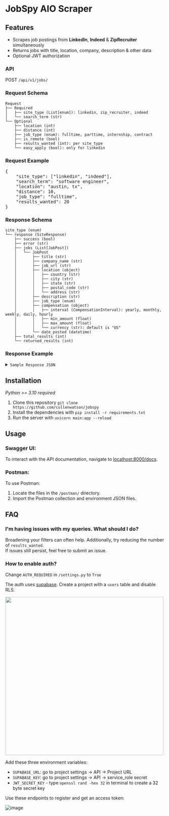 # JobSpy AIO Scraper

## Features

- Scrapes job postings from **LinkedIn**, **Indeed** & **ZipRecruiter** simultaneously
- Returns jobs with title, location, company, description & other data
- Optional JWT authorization


### API

POST `/api/v1/jobs/`
### Request Schema

```plaintext
Request
├── Required
│   ├── site_type (List[enum]): linkedin, zip_recruiter, indeed
│   └── search_term (str)
└── Optional
    ├── location (int)
    ├── distance (int)
    ├── job_type (enum): fulltime, parttime, internship, contract
    ├── is_remote (bool)
    ├── results_wanted (int): per site_type
    └── easy_apply (bool): only for linkedin
```

### Request Example
<pre>
{
    "site_type": ["linkedin", "indeed"],
    "search_term": "software engineer",
    "location": "austin, tx",
    "distance": 10,
    "job_type": "fulltime",
    "results_wanted": 20
}
</pre>

### Response Schema
```plaintext
site_type (enum)
└── response (SiteResponse)
    ├── success (bool)
    ├── error (str)
    ├── jobs (List[JobPost])
    │   └── JobPost
    │       ├── title (str)
    │       ├── company_name (str)
    │       ├── job_url (str)
    │       ├── location (object)
    │       │   ├── country (str)
    │       │   ├── city (str)
    │       │   ├── state (str)
    │       │   ├── postal_code (str)
    │       │   └── address (str)
    │       ├── description (str)
    │       ├── job_type (enum)
    │       ├── compensation (object)
    │       │   ├── interval (CompensationInterval): yearly, monthly, weekly, daily, hourly
    │       │   ├── min_amount (float)
    │       │   ├── max_amount (float)
    │       │   └── currency (str): default is "US"
    │       └── date_posted (datetime)
    ├── total_results (int)
    └── returned_results (int)
```

### Response Example
<details>
  <summary><code>Sample Response JSON</code></summary>
<pre><code>{
    "linkedin": {
        "success": true,
        "error": null,
        "jobs": [
            {
                "title": "Software Engineer 1",
                "company_name": "Public Partnerships | PPL",
                "job_url": "https://www.linkedin.com/jobs/view/3690013792",
                "location": {
                    "country": "US",
                    "city": "Austin",
                    "state": "TX",
                    "postal_code": null,
                    "address": null
                },
                "description": "Public Partnerships LLC supports individuals with disabilities or chronic illnesses and aging adults, to remain in their homes and communities and “self” direct their own long-term home care. Our role as the nation’s largest and most experienced Financial Management Service provider is to assist those eligible Medicaid recipients to choose and pay for their own support workers and services within their state-approved personalized budget. We are appointed by states and managed healthcare organizations to better serve more of their residents and members requiring long-term care and ensure the efficient use of taxpayer funded services.Our culture attracts and rewards people who are results-oriented and strive to exceed customer expectations. We desire motivated candidates who are excited to join our fast-paced, entrepreneurial environment, and who want to make a difference in helping transform the lives of the consumers we serve. (learn more at www.publicpartnerships.com )Duties & Responsibilities Plans, develops, tests, documents, and implements software according to specifications and industrybest practices. Converts functional specifications into technical specifications suitable for code development. Works with Delivery Manager to evaluate user’s requests for new or modified computer programs todetermine feasibility, cost and time required, compatibility with current system, and computercapabilities. Follows coding and documentation standards. Participate in code review process. Collaborates with End Users to troubleshoot IT questions and generate reports. Analyzes, reviews, and alters program to increase operating efficiency or adapt to new requirementsRequired Skills System/application design, web, and client-server technology. Excellent communication skills and experience working with non-technical staff to understandrequirements necessary.QualificationsEducation & Experience:Relevant Bachelor’s degree required with a computer science, software engineering or information systems major preferred.0-2 years of relevant experience preferred. Demonstrated experience in Microsoft SQL server, Experience working with .NET Technologies and/or object-oriented programming languages. Working knowledge of object-oriented languageCompensation & Benefits401k Retirement PlanMedical, Dental and Vision insurance on first day of employmentGenerous Paid Time OffTuition & Continuing Education Assistance ProgramEmployee Assistance Program and more!The base pay for this role is between $85,000 to $95,000; base pay may vary depending on skills, experience, job-related knowledge, and location. Certain positions may also be eligible for a performance-based incentive as part of total compensation.Public Partnerships is an Equal Opportunity Employer dedicated to celebrating diversity and intentionally creating a culture of inclusion. We believe that we work best when our employees feel empowered and accepted, and that starts by honoring each of our unique life experiences. At PPL, all aspects of employment regarding recruitment, hiring, training, promotion, compensation, benefits, transfers, layoffs, return from layoff, company-sponsored training, education, and social and recreational programs are based on merit, business needs, job requirements, and individual qualifications. We do not discriminate on the basis of race, color, religion or belief, national, social, or ethnic origin, sex, gender identity and/or expression, age, physical, mental, or sensory disability, sexual orientation, marital, civil union, or domestic partnership status, past or present military service, citizenship status, family medical history or genetic information, family or parental status, or any other status protected under federal, state, or local law. PPL will not tolerate discrimination or harassment based on any of these characteristics.PPL does not discriminate based on race, color, religion, or belief, national, social, or ethnic origin, sex, gender identity and/or expression, age, physical, mental, or sensory disability, sexual orientation, marital, civil union, or domestic partnership status, protected veteran status, citizenship status, family medical history or genetic information, family or parental status, or any other status protected under federal, state, or local law.",
                "job_type": null,
                "compensation": null,
                "date_posted": "2023-07-31T00:00:00"
            },
            {
                "title": "Front End Developer",
                "company_name": "Payment Approved",
                "job_url": "https://www.linkedin.com/jobs/view/3667178581",
                "location": {
                    "country": "US",
                    "city": "Austin",
                    "state": "TX",
                    "postal_code": null,
                    "address": null
                },
                "description": "Front-End Developer Austin, TX Who We Are:At Payment Approved, we believe that the key to global money movement is a trusted network that emphasizes safety, security, cost-effectiveness, and accessibility. Our mission is to build the most trusted, comprehensive money movement network for every country, and human, in the world.We bridge the technology gap through financial tools that help businesses access an end-to-end solution for faster, simpler, and more secure payments and money movement around the world.The team at Payment Approved has decades of experience across technology, compliance, and financial services. We are financial and digitization leaders, working together to build an end-to-end solution for simple, secure, and safe money movement around the world.What You’ll Do:Be responsible for building out the Payment Approved Business Portal, our web application that allows our customers to onboard onto our services and products, and to review all of the payment transactions they execute with Payment ApprovedWork within a cross-functional scrum team focused on a given set of features and services in a fast-paced agile environmentCare deeply about code craftsmanship and qualityBring enthusiasm for using the best practices of scalability, accessibility, maintenance, observability, automation testing strategies, and documentation into everyday developmentAs a team player, collaborate effectively with other engineers, product managers, user experience designers, architects, and quality engineers across teams in translating product requirements into excellent technical solutions to delight our customersWhat You’ll Bring:Bachelor’s degree in Engineering or a related field3+ years of experience as a Front-End Developer, prior experience working on small business tools, payments or financial services is a plus2+ years of Vue.js and Typescript experience HTML5, CSS3, JavaScript (with knowledge of ES6), JSON, RESTFUL APIs, GIT, and NodeJS experience is a plusAdvanced organizational, collaborative, inter-personal, written and verbal communication skillsMust be team-oriented with an ability to work independently in a collaborative and fast-paced environmentWhat We Offer:Opportunity to join an innovative company in the FinTech space Work with a world-class team to develop industry-leading processes and solutions Competitive payFlexible PTOMedical, Dental, Vision benefitsPaid HolidaysCompany-sponsored eventsOpportunities to advance in a growing companyAs a firm, we are young, but mighty. We’re a certified VISA Direct FinTech, Approved Fast Track Program participant. We’re the winner of the IMTC 2020 RemTECH Awards. We’re PCI and SOC-2 certified. We operate in 15 countries. Our technology is cutting-edge, and our amazing team is what makes the difference between good and great. We’ve done a lot in the six years we’ve been around, and this is only the beginning.As for 2021, we have our eyes fixed: The money movement space is moving full speed ahead. We aim to help every company, in every country, keep up with its pace. Come join us in this objective!Powered by JazzHROPniae0WXR",
                "job_type": null,
                "compensation": null,
                "date_posted": "2023-06-22T00:00:00"
            },
            {
                "title": "Full Stack Software Engineer",
                "company_name": "The Boring Company",
                "job_url": "https://www.linkedin.com/jobs/view/3601460527",
                "location": {
                    "country": "US",
                    "city": "Austin",
                    "state": "TX",
                    "postal_code": null,
                    "address": null
                },
                "description": "The Boring Company was founded to solve the problem of soul-destroying traffic by creating an underground network of tunnels. Today, we are creating the technology to increase tunneling speed and decrease costs by a factor of 10 or more with the ultimate goal of making Hyperloop adoption viable and enabling rapid transit across densely populated regions.As a Full-Stack Software Engineer you will be responsible for helping build automation and application software for the next generation of tunnel boring machines (TBM), used to build new underground transportation systems and Hyperloops. This role will primarily be focused on designing and implementing tools to operate, analyze and control The Boring Company's TBMs. Within this role, you will have wide exposure to the overall system architecture.ResponsibilitiesSupport software engineering & controls team writing code for tunnel boring machineDesign and implement tunnel boring HMIsOwnership of data pipelineVisualize relevant data for different stakeholders using dashboards (e.g., Grafana)Support and improve built pipelineBasic QualificationsBachelor’s Degree in Computer Science, Software Engineering, or equivalent fieldExperience developing software applications in Python, C++ or similar high-level languageDevelopment experience in JavaScript, CSS and HTMLFamiliar with using SQL and NoSQL (time series) databasesExperience using git or similar versioning tools for developmentAbility and motivation to learn new skills rapidlyCapable of working with imperfect informationPreferred Skills and ExperienceExcellent communication and teamwork skillsExperience in designing and testing user interfacesKnowledge of the protocols HTTP and MQTTExperience using and configuring CI/CD pipelines and in writing unit testsExperience working in Windows and Linux operating systemsWork experience in agile teams is a plusAdditional RequirementsAbility to work long hours and weekends as necessaryReporting Location: Bastrop, Texas - HeadquartersCultureWe're a team of dedicated, smart, and scrappy people. Our employees are passionate about our mission and determined to innovate at every opportunity.BenefitsWe offer employer-paid medical, dental, and vision coverage, a 401(k) plan, paid holidays, paid vacation, and a competitive amount of equity for all permanent employees.The Boring Company is an Equal Opportunity Employer; employment with The Boring Company is governed on the basis of merit, competence and qualifications and will not be influenced in any manner by race, color, religion, gender, national origin/ethnicity, veteran status, disability status, age, sexual orientation, gender identity, marital status, mental or physical disability or any other legally protected status.",
                "job_type": null,
                "compensation": null,
                "date_posted": "2023-04-18T00:00:00"
            }
        ],
        "total_results": 1000,
        "returned_results": 3
    },
    "indeed": {
        "success": true,
        "error": null,
        "jobs": [
            {
                "title": "Server Engineer",
                "company_name": "Sonic Healthcare USA, Inc",
                "job_url": "https://www.indeed.com/jobs/viewjob?jk=9fb2bea89374ca98",
                "location": {
                    "country": "US",
                    "city": "Austin",
                    "state": "TX",
                    "postal_code": "78716",
                    "address": null
                },
                "description": "Job Functions, Duties, Responsibilities and Position Qualifications: Position Summary: The Server Engineer is responsible for the design, implementation, maintenance, and support for large scale enterprise Microsoft and/or Apple devices including servers, computers, and mobile devices. The Server Engineer is expected to have a strong foundation of Windows Server 2019/2016/2012 operating systems. Knowledge to support MacOS/iOS is beneficial. Proficiency with VM infrastructure, Active Directory, DNS, Mobile Device Management, and/or Windows 10 should also be demonstrated. The Server Engineer must have strong technical, analytical and problem-solving abilities for management and administration of corporate environments. Day-to-day responsibilities include system administration and monitoring of systems, security, performance, backup/restore and configuration changes. The Server Engineer will troubleshoot incidents, determine root causes, and find/implement solutions for problems. They will assist with the implementation of new or additional technology to improve infrastructure service locally and remotely. Essential Functions: Installs, configures and maintains Windows Server 2022/2019/2016/2012, Windows 10, Mac and iOS devices used in the SHUSA infrastructure. Performs daily support of the Windows Server and occasionally Apple environment. Uses common Windows system administration and AD tools to Support and troubleshoot Windows server applications and Mac applications/platforms developed in-house and externally. Thoroughly understands business needs and ensure comprehensive testing scenarios are documented. Serves as the lead technical resource on complex systems projects. Guides and trains less-experienced colleagues. Models excellence in documentation of systems and solutions. Tests and implements projects in accordance with written business and functional design documents and following established standards. Delivers assignments within specified time frames, adhering to all established methodologies, standards and guidelines individually or as a member of a project team. Reports, monitors and verifies system defects, as necessary. Ensures that defects in the products have been corrected and document results of testing. Provides ownership and accountability for assigned testing, keeping supervisor aware of progress and risk. Responds to after hour pages and participates in rotational on-call schedule. Participates in process improvement projects. Acts as second-in-command to Windows Server Manager in their absence. Skills: Confidence and experience in using the typical Windows and/or Mac software and management tools Ability to effectively prioritize and execute tasks in a high-pressure environment. Possesses strong analytical and problem solving skills, including application and network-level troubleshooting ability. Ability to work independently or in teams and manage multiple assignments simultaneously Ability to develop business relationships and communicate effectively with the developers, peers and supervisors. Strong understanding of various protocols and services including NFS, DHCP, DNS, IP, TCP, UDP, TFTP, NTP. Experience with group policy objects on domain servers. Ability to use data and logic to quickly find solutions to difficult challenges. Adheres to schedules and agendas and respects others’ time. Adjusts effectively to new work demands, processes, structures and cultures. Excellent written, oral, interpersonal, and presentational skills. Knowledge of Healthcare Information Technology Education, Licensure, Certification / Job Qualifications: Bachelor (4-year) degree with a technical major such as engineering or computer science, or demonstrated work experience. Microsoft MCSE Certification or VMware VCP would be a plus. Apple certifications would be a plus. Physical Requirements: Sitting for extended periods of time. Dexterity of hands and fingers to operate a computer keyboard, mouse and to handle other computer components. Occasional lifting and transporting of moderately heavy objects, such as computers and peripherals up to 30lbs. Light to moderate physical effort (lift/carry up to 50 lbs.) Occasional reaching, stooping, bending, kneeling and crouching. Occasional carrying, pushing, and pulling of objects. Frequent, prolonged standing/sitting/walking. Extensive computer work. Frequent use of telephone. Occasional travel required to interact with Division personnel and/or attend meetings or educational training. Environmental Conditions: Work involves intermittent to occasional exposure to unpleasant working conditions or undesirable elements; may involve some contact with potentially hazardous or harmful elements in providing administrative or support services. Scheduled Weekly Hours: 40 Work Shift: Job Category: Information Technology Company: Sonic Healthcare USA, Inc Sonic Healthcare USA is an equal opportunity employer that celebrates diversity and is committed to an inclusive workplace for all employees. We prohibit discrimination and harassment of any kind based on race, color, sex, religion, age, national origin, disability, genetics, veteran status, sexual orientation, gender identity or expression, or any other characteristic protected by federal, state, or local laws.",
                "job_type": "fulltime",
                "compensation": null,
                "date_posted": "2023-08-15T00:00:00"
            },
            {
                "title": "Firmware Engineer",
                "company_name": "Great River Technology",
                "job_url": "https://www.indeed.com/jobs/viewjob?jk=d98ff534bc583502",
                "location": {
                    "country": "US",
                    "city": "",
                    "state": "TX",
                    "postal_code": null,
                    "address": null
                },
                "description": "Electronic Hardware Engineer Great River Technology is looking for a highly motivated Electronic Hardware Engineer to join its Albuquerque team in the development of high-performance digital video products. Job Responsibilities The Electronic Hardware Engineer will work in teams of 3 to 5 people responsible for the realization of the Great River's video products and firmware IP cores. He or she will also work directly with customers to resolve technical problems. Minimum Requirements The ideal candidate will have: A 4-year Engineering degree Experience with VHDL logic design, VHDL test benches and simulation Familiarity with Xilinx ISE/Vivado, Altera Quartus, and/or ModelSim is a plus. About Great River Great River Technology is an employee owned company in Albuquerque, New Mexico, that specializes in mission-critical, high- performance digital video development tools and services for commercial aerospace and military customers. We have off-the-shelf board-level products for high-speed video links and point-to-point data transmission. Great River offers competitive pay and generous benefits - including company stock, and performance bonuses. Work environment Great River is a small entrepreneurial company with a friendly, team-oriented work atmosphere. EEO statement Great River Technology is an equal opportunity employer. Job Type: Full-time Pay: $69,904.00 - $152,749.00 per year Benefits: 401(k) Dental insurance Health insurance Paid time off Schedule: 8 hour shift Monday to Friday Supplemental pay types: Bonus pay Ability to commute/relocate: Albuquerque, NM 87113: Reliably commute or planning to relocate before starting work (Required) Education: Bachelor's (Required) Experience: VHDL Coding: 1 year (Required) Work Location: In person",
                "job_type": "fulltime",
                "compensation": {
                    "interval": "yearly",
                    "min_amount": 152749.0,
                    "max_amount": 69904.0,
                    "currency": "USD"
                },
                "date_posted": "2022-03-21T00:00:00"
            },
            {
                "title": "Software Engineer",
                "company_name": "INTEL",
                "job_url": "https://www.indeed.com/jobs/viewjob?jk=a2cfbb98d2002228",
                "location": {
                    "country": "US",
                    "city": "Austin",
                    "state": "TX",
                    "postal_code": null,
                    "address": null
                },
                "description": "Job Description Designs, develops, tests, and debugs software tools, flows, PDK design components, and/or methodologies used in design automation and by teams in the design of hardware products, process design, or manufacturing. Responsibilities include capturing user stories/requirements, writing both functional and test code, automating build and deployment, and/or performing unit, integration, and endtoend testing of the software tools. #DesignEnablement Qualifications Minimum qualifications are required to be initially considered for this position. Preferred qualifications are in addition to the minimum requirements and are considered a plus factor in identifying top candidates. Minimum Qualifications: Candidate must possess a BS degree with 6+ years of experience or MS degree with 4+ years of experience or PhD degree with 2+ years of experience in Computer Engineering, EE, Computer Science, or relevant field. 3+ years of experience in the following: Database structure and algorithms. C or C++ software development. Scripting in Perl or Python or TCL. ICV-PXL or Calibre SVRF or Physical Verification runset code development. Preferred Qualifications: 3+ years of experience in the following: Agile/Test-Driven Development. Semiconductor Devices, device physics or RC Extraction. RC Modeling or Electrostatics or Field Solver development Inside this Business Group As the world's largest chip manufacturer, Intel strives to make every facet of semiconductor manufacturing state-of-the-art - from semiconductor process development and manufacturing, through yield improvement to packaging, final test and optimization, and world class Supply Chain and facilities support. Employees in the Technology Development and Manufacturing Group are part of a worldwide network of design, development, manufacturing, and assembly/test facilities, all focused on utilizing the power of Moore’s Law to bring smart, connected devices to every person on Earth. Other Locations US, TX, Austin; US, CA, Folsom; US, CA, Santa Clara Covid Statement Intel strongly encourages employees to be vaccinated against COVID-19. Intel aligns to federal, state, and local laws and as a contractor to the U.S. Government is subject to government mandates that may be issued. Intel policies for COVID-19 including guidance about testing and vaccination are subject to change over time. Posting Statement All qualified applicants will receive consideration for employment without regard to race, color, religion, religious creed, sex, national origin, ancestry, age, physical or mental disability, medical condition, genetic information, military and veteran status, marital status, pregnancy, gender, gender expression, gender identity, sexual orientation, or any other characteristic protected by local law, regulation, or ordinance. Benefits We offer a total compensation package that ranks among the best in the industry. It consists of competitive pay, stock, bonuses, as well as, benefit programs which include health, retirement, and vacation. Find more information about all of our Amazing Benefits here: https://www.intel.com/content/www/us/en/jobs/benefits.html Annual Salary Range for jobs which could be performed in US, California: $139,480.00-$209,760.00 Salary range dependent on a number of factors including location and experience Working Model This role will be eligible for our hybrid work model which allows employees to split their time between working on-site at their assigned Intel site and off-site. In certain circumstances the work model may change to accommodate business needs. JobType Hybrid",
                "job_type": "fulltime",
                "compensation": {
                    "interval": "yearly",
                    "min_amount": 209760.0,
                    "max_amount": 139480.0,
                    "currency": "USD"
                },
                "date_posted": "2023-08-18T00:00:00"
            }
        ],
        "total_results": 845,
        "returned_results": 3
    },
    "zip_recruiter": {
        "success": true,
        "error": null,
        "jobs": [
            {
                "title": "Software Developer II (Web-Mobile) - Remote",
                "company_name": "Navitus Health Solutions LLC",
                "job_url": "https://www.ziprecruiter.com/jobs/navitus-health-solutions-llc-1a3cba76/software-developer-ii-web-mobile-remote-aa2567f2?zrclid=51525b13-a008-4f46-8cf0-67dae6044408&lvk=NKzmQn2kG7L1VJplTh5Cqg.--N2aTr3mbB",
                "location": {
                    "country": "US",
                    "city": "Austin",
                    "state": "TX",
                    "postal_code": null,
                    "address": null
                },
                "description": "Putting People First in Pharmacy- Navitus was founded as an alternative to traditional pharmacy benefit manager (PBM) models. We are committed to removing cost from the drug supply chain to make medications more affordable for the people who need them. At Navitus, our team members work in an environment that celebrates diversity, fosters creativity and encourages growth. We welcome new ideas and share a passion for excellent service to our customers and each other. The Software Developer II ensures efforts are in alignment with the IT Member Services to support customer-focused objectives and the IT Vision, a collaborative partner delivering innovative ideas, solutions and services to simplify people’s lives. The Software Developer II’s role is to define, develop, test, analyze, and maintain new software applications in support of the achievement of business requirements. This includes writing, coding, testing, and analyzing software programs and applications. The Software Developer will also research, design, document, and modify software specifications throughout the production life cycle.Is this you? Find out more below! How do I make an impact on my team?Collaborate with developers, programmers, and designers in conceptualizing and development of new software programs and applications.Analyze and assess existing business systems and procedures.Design, develop, document and implement new applications and application enhancements according to business and technical requirementsAssist in defining software development project plans, including scoping, scheduling, and implementation.Conduct research on emerging application development software products, languages, and standards in support of procurement and development efforts.Liaise with internal employees and external vendors for efficient implementation of new software products or systems and for resolution of any adaptation issues.Recommend, schedule, and perform software improvements and upgrades.Write, translate, and code software programs and applications according to specifications.Write programming scripts to enhance functionality and/or performance of company applications as necessary.Design, run and monitor software performance tests on new and existing programs for the purposes of correcting errors, isolating areas for improvement, and general debugging to deliver solutions to problem areas.Generate statistics and write reports for management and/or team members on the status of the programming process.Develop and maintain user manuals and guidelines and train end users to operate new or modified programs.Install software products for end users as required.Responsibilities (working knowledge of several of the following):Programming LanguagesC#HTML/HTML5CSS/CSS3JavaScriptAngularReact/NativeRelation DB development (Oracle or SQL Server) Methodologies and FrameworksASP.NET CoreMVCObject Oriented DevelopmentResponsive Design ToolsVisual Studio or VSCodeTFS or other source control softwareWhat our team expects from you? College diploma or university degree in the field of computer science, information systems or software engineering, and/or 6 years equivalent work experienceMinimum two years of experience requiredPractical experience working with the technology stack used for Web and/or Mobile Application developmentExcellent understanding of coding methods and best practices.Experience interviewing end-users for insight on functionality, interface, problems, and/or usability issues.Hands-on experience developing test cases and test plans.Healthcare industry practices and HIPAA knowledge would be a plus.Knowledge of applicable data privacy practices and laws.Participate in, adhere to, and support compliance program objectivesThe ability to consistently interact cooperatively and respectfully with other employeesWhat can you expect from Navitus?Hours/Location: Monday-Friday 8:00am-5:00pm CST, Appleton WI Office, Madison WI Office, Austin TX Office, Phoenix AZ Office or RemotePaid Volunteer HoursEducational Assistance Plan and Professional Membership assistanceReferral Bonus Program – up to $750!Top of the industry benefits for Health, Dental, and Vision insurance, Flexible Spending Account, Paid Time Off, Eight paid holidays, 401K, Short-term and Long-term disability, College Savings Plan, Paid Parental Leave, Adoption Assistance Program, and Employee Assistance Program",
                "job_type": "fulltime",
                "compensation": {
                    "interval": "yearly",
                    "min_amount": 75000.0,
                    "max_amount": 102000.0,
                    "currency": "US"
                },
                "date_posted": "2023-07-22T00:49:06+00:00"
            },
            {
                "title": "Senior Software Engineer",
                "company_name": "Macpower Digital Assets Edge (MDA Edge)",
                "job_url": "https://www.ziprecruiter.com/jobs/macpower-digital-assets-edge-mda-edge-3205cee9/senior-software-engineer-59332966?zrclid=f2e8377d-33f6-4398-99e5-e3ea0c64234a&lvk=wEF8NWo_yJghc-buzNmD7A.--N2aWoMMcN",
                "location": {
                    "country": "US",
                    "city": "Austin",
                    "state": "TX",
                    "postal_code": null,
                    "address": null
                },
                "description": "Job Summary: As a senior software engineer, you will be a key player in building and contributing to our platform and product roadmap, shaping our technology strategy, and mentoring talented engineers. You are motivated by being apart of effective engineering teams and driven to roll up your sleeves and dive into code when necessary. Being hands on with code is critical for success in this role. 80-90% of time will be spent writing actual code. Our engineering team is hybrid and meets in-person (Austin, TX) 1-2 days a week. Must haves: Background: 5+ years in software engineering with demonstrated success working for fast-growing companies. Success in building software from the ground up with an emphasis on architecture and backend programming. Experience developing software and APIs with technologies like TypeScript, Node.js, Express, NoSQL databases, and AWS. Nice to haves: Domain expertise: Strong desire to learn and stay up-to-date with the latest user-facing security threats and attack methods. Leadership experience is a plus. 2+ years leading/managing teams of engineers. Ability to set and track goals with team members, delegate intelligently. Project management: Lead projects with a customer-centric focus and a passion for problem-solving.",
                "job_type": "fulltime",
                "compensation": {
                    "interval": "yearly",
                    "min_amount": 140000.0,
                    "max_amount": 140000.0,
                    "currency": "US"
                },
                "date_posted": "2023-07-21T09:17:19+00:00"
            },
            {
                "title": "Software Developer II- remote",
                "company_name": "Navitus Health Solutions LLC",
                "job_url": "https://www.ziprecruiter.com/jobs/navitus-health-solutions-llc-1a3cba76/software-developer-ii-remote-a9ff556a?zrclid=86334c0f-c0cb-4252-b078-17f3d8079964&lvk=Oz2MG9xtFwMW6hxOsCrtJw.--N2cr_mA0F",
                "location": {
                    "country": "US",
                    "city": "Austin",
                    "state": "TX",
                    "postal_code": null,
                    "address": null
                },
                "description": "Putting People First in Pharmacy- Navitus was founded as an alternative to traditional pharmacy benefit manager (PBM) models. We are committed to removing cost from the drug supply chain to make medications more affordable for the people who need them. At Navitus, our team members work in an environment that celebrates diversity, fosters creativity and encourages growth. We welcome new ideas and share a passion for excellent service to our customers and each other. The Software Developer II ensures efforts are in alignment with the IT Health Strategies Team to support customer-focused objectives and the IT Vision, a collaborative partner delivering innovative ideas, solutions and services to simplify people’s lives. The Software Developer IIs role is to define, develop, test, analyze, and maintain new and existing software applications in support of the achievement of business requirements. This includes designing, documenting, coding, testing, and analyzing software programs and applications. The Software Developer will also research, design, document, and modify software specifications throughout the production life cycle.Is this you? Find out more below! How do I make an impact on my team?Provide superior customer service utilizing a high-touch, customer centric approach focused on collaboration and communication.Contribute to a positive team atmosphere.Innovate and create value for the customer.Collaborate with analysts, programmers and designers in conceptualizing and development of new and existing software programs and applications.Analyze and assess existing business systems and procedures.Define, develop and document software business requirements, objectives, deliverables, and specifications on a project-by-project basis in collaboration with internal users and departments.Design, develop, document and implement new applications and application enhancements according to business and technical requirements.Assist in defining software development project plans, including scoping, scheduling, and implementation.Research, identify, analyze, and fulfill requirements of all internal and external program users.Recommend, schedule, and perform software improvements and upgrades.Consistently write, translate, and code software programs and applications according to specifications.Write new and modify existing programming scripts to enhance functionality and/or performance of company applications as necessary.Liaise with network administrators, systems analysts, and software engineers to assist in resolving problems with software products or company software systems.Design, run and monitor software performance tests on new and existing programs for the purposes of correcting errors, isolating areas for improvement, and general debugging.Administer critical analysis of test results and deliver solutions to problem areas.Generate statistics and write reports for management and/or team members on the status of the programming process.Liaise with vendors for efficient implementation of new software products or systems and for resolution of any adaptation issues.Ensure target dates and deadlines for development are met.Conduct research on emerging application development software products, languages, and standards in support of procurement and development efforts.Develop and maintain user manuals and guidelines.Train end users to operate new or modified programs.Install software products for end users as required.Participate in, adhere to, and support compliance program objectives.Other related duties as assigned/required.Responsibilities (including one or more of the following):VB.NETC#APIFast Healthcare Interoperability Resources (FHIR)TelerikOracleMSSQLVisualStudioTeamFoundation StudioWhat our team expects from you? College diploma or university degree in the field of computer science, information systems or software engineering, and/or 6 years equivalent work experience.Minimum two years of experience requiredExcellent understanding of coding methods and best practices.Working knowledge or experience with source control tools such as TFS and GitHub.Experience interviewing end-users for insight on functionality, interface, problems, and/or usability issues.Hands-on experience developing test cases and test plans.Healthcare industry practices and HIPAA knowledge would be a plus.Knowledge of applicable data privacy practices and laws.Participate in, adhere to, and support compliance program objectivesThe ability to consistently interact cooperatively and respectfully with other employeesWhat can you expect from Navitus?Hours/Location: Monday-Friday remote Paid Volunteer HoursEducational Assistance Plan and Professional Membership assistanceReferral Bonus Program – up to $750!Top of the industry benefits for Health, Dental, and Vision insurance, Flexible Spending Account, Paid Time Off, Eight paid holidays, 401K, Short-term and Long-term disability, College Savings Plan, Paid Parental Leave, Adoption Assistance Program, and Employee Assistance Program",
                "job_type": "fulltime",
                "compensation": {
                    "interval": "yearly",
                    "min_amount": 75000.0,
                    "max_amount": 102000.0,
                    "currency": "US"
                },
                "date_posted": "2023-07-10T20:44:25+00:00"
            }
        ],
        "total_results": 3798,
        "returned_results": 3
    }
}
</code></pre>
</details>

## Installation
_Python >= 3.10 required_  
1. Clone this repository `git clone https://github.com/cullenwatson/jobspy`
2. Install the dependencies with `pip install -r requirements.txt`
4. Run the server with `uvicorn main:app --reload`

## Usage

### Swagger UI:
To interact with the API documentation, navigate to [localhost:8000/docs](http://localhost:8000/docs).

### Postman:
To use Postman:
1. Locate the files in the `/postman/` directory.
2. Import the Postman collection and environment JSON files.

## FAQ

### I'm having issues with my queries. What should I do?

Broadening your filters can often help. Additionally, try reducing the number of `results_wanted`.  
If issues still persist, feel free to submit an issue.

### How to enable auth?

Change `AUTH_REQUIRED` in `/settings.py` to `True`

The auth uses [supabase](https://supabase.com). Create a project with a `users` table and disable RLS.  
  
<img src="https://github.com/cullenwatson/jobspy/assets/78247585/03af18e1-5386-49ad-a2cf-d34232d9d747" width="500">


Add these three environment variables:

- `SUPABASE_URL`: go to project settings -> API -> Project URL  
- `SUPABASE_KEY`: go to project settings -> API -> service_role secret
- `JWT_SECRET_KEY` - type `openssl rand -hex 32` in terminal to create a 32 byte secret key

Use these endpoints to register and get an access token: 

![image](https://github.com/cullenwatson/jobspy/assets/78247585/c84c33ec-1fe8-4152-9c8c-6c4334aecfc3)

